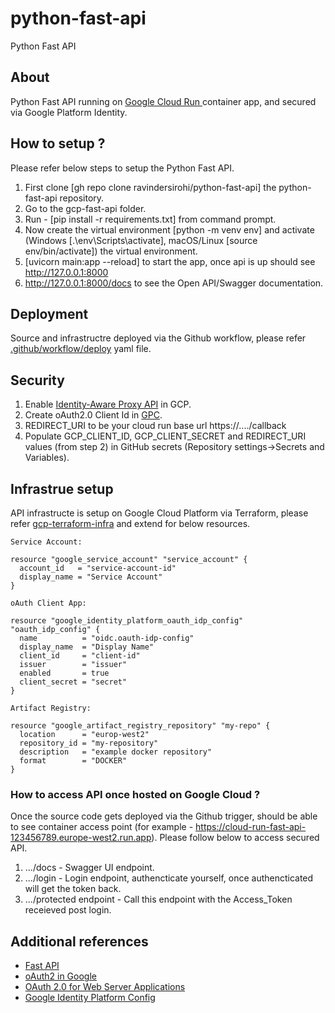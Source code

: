 # python-fast-api
Python Fast API

## About
Python Fast API running on [Google Cloud Run ](https://cloud.google.com/run/docs/quickstarts/build-and-deploy/deploy-python-service) container app, and secured via Google Platform Identity.

## How to setup ?

Please refer below steps to setup the Python Fast API.

1. First clone [gh repo clone ravindersirohi/python-fast-api] the python-fast-api repository.
2. Go to the gcp-fast-api folder.
3. Run - [pip install -r requirements.txt] from command prompt.
4. Now create the virtual environment [python -m venv env] and activate (Windows [.\env\Scripts\activate], macOS/Linux [source env/bin/activate]) the virtual environment.
5. [uvicorn main:app --reload] to start the app, once api is up should see http://127.0.0.1:8000
6. http://127.0.0.1:8000/docs to see the Open API/Swagger documentation.

## Deployment

Source and infrastructre deployed via the Github workflow, please refer [.github/workflow/deploy](https://github.com/ravindersirohi/python-fast-api/blob/main/.github/workflows/deploy.yml) yaml file.

## Security
1. Enable [Identity-Aware Proxy API](https://cloud.google.com/security/products/iap?hl=en_US&_gl=1*1enm781*_ga*NzczNDcyLjE3Mzc1NDA5MTE.*_ga_WH2QY8WWF5*MTczNzU1MTg4OS4zLjEuMTczNzU1MjE0Ny4zLjAuMA..) in GCP.
2. Create oAuth2.0 Client Id in [GPC](https://support.google.com/cloud/answer/6158849?hl=en).
3. REDIRECT_URI to be your cloud run base url https://..../callback
4. Populate GCP_CLIENT_ID, GCP_CLIENT_SECRET and REDIRECT_URI values (from step 2) in GitHub secrets (Repository settings->Secrets and Variables).

## Infrastrue setup
API infrastructe is setup on Google Cloud Platform via Terraform, please refer [gcp-terraform-infra](https://github.com/ravindersirohi/gcp-terraform-infra) and extend for below resources.

```
Service Account:

resource "google_service_account" "service_account" {
  account_id   = "service-account-id"
  display_name = "Service Account"
}

oAuth Client App:

resource "google_identity_platform_oauth_idp_config" "oauth_idp_config" {
  name          = "oidc.oauth-idp-config"
  display_name  = "Display Name"
  client_id     = "client-id"
  issuer        = "issuer"
  enabled       = true
  client_secret = "secret"
}

Artifact Registry:

resource "google_artifact_registry_repository" "my-repo" {
  location      = "europ-west2"
  repository_id = "my-repository"
  description   = "example docker repository"
  format        = "DOCKER"
}

```

### How to access API once hosted on Google Cloud ?

Once the source code gets deployed via the Github trigger, should be able to see container access point (for example - https://cloud-run-fast-api-123456789.europe-west2.run.app).
Please follow below to access secured API.

1. .../docs - Swagger UI endpoint.
2. .../login - Login endpoint, authencticate yourself, once authencticated will get the token back.
3. .../protected endpoint - Call this endpoint with the Access_Token receieved post login.

## Additional references

- [Fast API](https://fastapi.tiangolo.com/)
- [oAuth2 in Google](https://developers.google.com/identity/protocols/oauth2)
- [OAuth 2.0 for Web Server Applications](https://developers.google.com/identity/protocols/oauth2/web-server)
- [Google Identity Platform Config](https://registry.terraform.io/providers/hashicorp/google/latest/docs/resources/identity_platform_config)